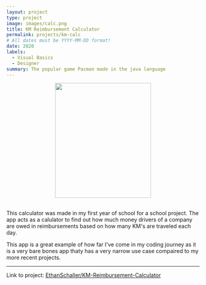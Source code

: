 ```yaml
---
layout: project
type: project
image: images/calc.png
title: KM Reimbursement Calculator
permalink: projects/km-calc
# All dates must be YYYY-MM-DD format!
date: 2020
labels:
  - Visual Basics
  - Designer
summary: The popular game Pacman made in the java language
---
```


<div class="ui small rounded images" style="text-align:center">
    <img class="ui image" style="width:250px;height:300px;"  src="{{ site.baseurl }}/images/calc_img.png">
</div>

<br/>
 
This calculator was made in my first year of school for a school project. The app acts as a calulator to find out how much money drivers of a company are owed in reimbursements based on how many KM's are traveled each day.

This app is a great example of how far I've come in my coding journey as it is a very bare bones app thaty has a very narrow use case compaired to my more recent projects. 

<hr>

Link to project: <a href="https://github.com/EthanSchaller/KM-Reimbursement-Calculator"><i class="large github icon "></i>EthanSchaller/KM-Reimbursement-Calculator</a>

<br/>